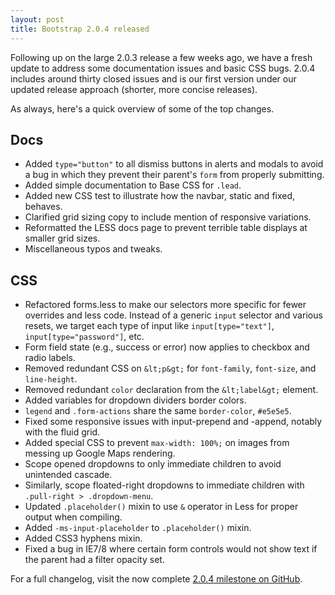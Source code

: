 ```yaml
---
layout: post
title: Bootstrap 2.0.4 released
---
```


Following up on the large 2.0.3 release a few weeks ago, we have a fresh update to address some documentation issues and basic CSS bugs. 2.0.4 includes around thirty closed issues and is our first version under our updated release approach (shorter, more concise releases).

As always, here's a quick overview of some of the top changes.

## Docs

- Added `type="button"` to all dismiss buttons in alerts and modals to avoid a bug in which they prevent their parent's `form` from properly submitting.
- Added simple documentation to Base CSS for `.lead`.
- Added new CSS test to illustrate how the navbar, static and fixed, behaves.
- Clarified grid sizing copy to include mention of responsive variations.
- Reformatted the LESS docs page to prevent terrible table displays at smaller grid sizes.
- Miscellaneous typos and tweaks.

## CSS

- Refactored forms.less to make our selectors more specific for fewer overrides and less code. Instead of a generic `input` selector and various resets, we target each type of input like `input[type="text"]`, `input[type="password"]`, etc.
- Form field state (e.g., success or error) now applies to checkbox and radio labels.
- Removed redundant CSS on `&lt;p&gt;` for `font-family`, `font-size`, and `line-height`.
- Removed redundant `color` declaration from the `&lt;label&gt;` element.
- Added variables for dropdown dividers border colors.
- `legend` and `.form-actions` share the same `border-color`, `#e5e5e5`.
- Fixed some responsive issues with input-prepend and -append, notably with the fluid grid.
- Added special CSS to prevent `max-width: 100%;` on images from messing up Google Maps rendering.
- Scope opened dropdowns to only immediate children to avoid unintended cascade.
- Similarly, scope floated-right dropdowns to immediate children with `.pull-right > .dropdown-menu`.
- Updated `.placeholder()` mixin to use `&` operator in Less for proper output when compiling.
- Added `-ms-input-placeholder` to `.placeholder()` mixin.
- Added CSS3 hyphens mixin.
- Fixed a bug in IE7/8 where certain form controls would not show text if the parent had a filter opacity set.

For a full changelog, visit the now complete [2.0.4 milestone on GitHub](https://github.com/twbs/bootstrap/issues?milestone=11&q=is%3Aclosed).
